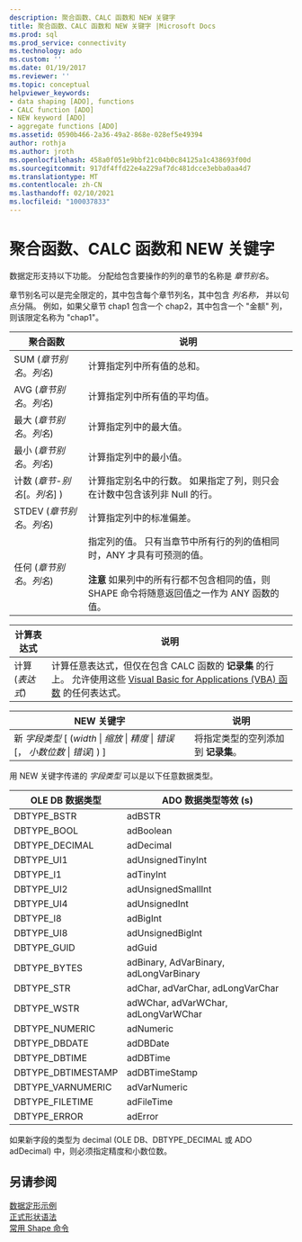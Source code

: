 ```yaml
---
description: 聚合函数、CALC 函数和 NEW 关键字
title: 聚合函数、CALC 函数和 NEW 关键字 |Microsoft Docs
ms.prod: sql
ms.prod_service: connectivity
ms.technology: ado
ms.custom: ''
ms.date: 01/19/2017
ms.reviewer: ''
ms.topic: conceptual
helpviewer_keywords:
- data shaping [ADO], functions
- CALC function [ADO]
- NEW keyword [ADO]
- aggregate functions [ADO]
ms.assetid: 0590b466-2a36-49a2-868e-028ef5e49394
author: rothja
ms.author: jroth
ms.openlocfilehash: 458a0f051e9bbf21c04b0c84125a1c438693f00d
ms.sourcegitcommit: 917df4ffd22e4a229af7dc481dcce3ebba0aa4d7
ms.translationtype: MT
ms.contentlocale: zh-CN
ms.lasthandoff: 02/10/2021
ms.locfileid: "100037833"
---
```

# <a name="aggregate-functions-the-calc-function-and-the-new-keyword"></a>聚合函数、CALC 函数和 NEW 关键字
数据定形支持以下功能。 分配给包含要操作的列的章节的名称是 *章节别名*。  
  
 章节别名可以是完全限定的，其中包含每个章节列名，其中包含 *列名称，* 并以句点分隔。 例如，如果父章节 chap1 包含一个 chap2，其中包含一个 "金额" 列，则该限定名称为 "chap1"。  
  
|聚合函数|说明|  
|-------------------------|-----------------|  
|SUM (*章节别名*。*列名*) |计算指定列中所有值的总和。|  
|AVG (*章节别名*。*列名*) |计算指定列中所有值的平均值。|  
|最大 (*章节别名*。*列名*) |计算指定列中的最大值。|  
|最小 (*章节别名*。*列名*) |计算指定列中的最小值。|  
|计数 (*章节-别名*[。*列名*] ) |计算指定别名中的行数。 如果指定了列，则只会在计数中包含该列非 Null 的行。|  
|STDEV (*章节别名*。*列名*) |计算指定列中的标准偏差。|  
|任何 (*章节别名*。*列名*) |指定列的值。 只有当章节中所有行的列的值相同时，ANY 才具有可预测的值。<br /><br /> **注意** 如果列中的所有行都不包含相同的值，则 SHAPE 命令将随意返回值之一作为 ANY 函数的值。|  
  
|计算表达式|说明|  
|---------------------------|-----------------|  
|计算 (*表达式*) |计算任意表达式，但仅在包含 CALC 函数的 **记录集** 的行上。 允许使用这些 [Visual Basic for Applications (VBA) 函数](./visual-basic-for-applications-functions.md) 的任何表达式。|  
  
|NEW 关键字|说明|  
|-----------------|-----------------|  
|新 *字段类型* [ (*width* &#124; *缩放* &#124; *精度* &#124; *错误* [， *小数位数* &#124; *错误*] ) ]|将指定类型的空列添加到 **记录集**。|  
  
 用 NEW 关键字传递的 *字段类型* 可以是以下任意数据类型。  
  
|OLE DB 数据类型|ADO 数据类型等效 (s) |  
|-----------------------|-----------------------------------|  
|DBTYPE_BSTR|adBSTR|  
|DBTYPE_BOOL|adBoolean|  
|DBTYPE_DECIMAL|adDecimal|  
|DBTYPE_UI1|adUnsignedTinyInt|  
|DBTYPE_I1|adTinyInt|  
|DBTYPE_UI2|adUnsignedSmallInt|  
|DBTYPE_UI4|adUnsignedInt|  
|DBTYPE_I8|adBigInt|  
|DBTYPE_UI8|adUnsignedBigInt|  
|DBTYPE_GUID|adGuid|  
|DBTYPE_BYTES|adBinary, AdVarBinary, adLongVarBinary|  
|DBTYPE_STR|adChar, adVarChar, adLongVarChar|  
|DBTYPE_WSTR|adWChar, adVarWChar, adLongVarWChar|  
|DBTYPE_NUMERIC|adNumeric|  
|DBTYPE_DBDATE|adDBDate|  
|DBTYPE_DBTIME|adDBTime|  
|DBTYPE_DBTIMESTAMP|adDBTimeStamp|  
|DBTYPE_VARNUMERIC|adVarNumeric|  
|DBTYPE_FILETIME|adFileTime|  
|DBTYPE_ERROR|adError|  
  
 如果新字段的类型为 decimal (OLE DB、DBTYPE_DECIMAL 或 ADO adDecimal) 中，则必须指定精度和小数位数。  
  
## <a name="see-also"></a>另请参阅  
 [数据定形示例](./data-shaping-example.md)   
 [正式形状语法](./formal-shape-grammar.md)   
 [常用 Shape 命令](./shape-commands-in-general.md)